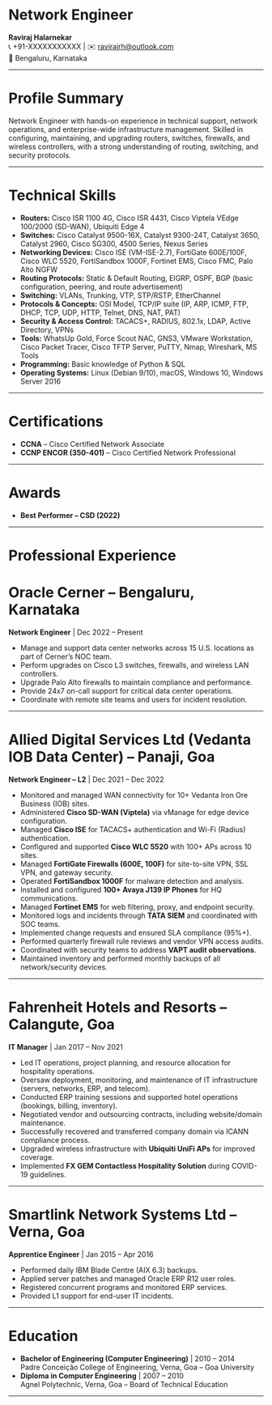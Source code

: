 # Network Engineer

**Raviraj Halarnekar**  
📞 +91-XXXXXXXXXXX | ✉️ ravirajrh@outlook.com  
📍 Bengaluru, Karnataka  

---

# Profile Summary
Network Engineer with hands-on experience in technical support, network operations, and enterprise-wide infrastructure management. Skilled in configuring, maintaining, and upgrading routers, switches, firewalls, and wireless controllers, with a strong understanding of routing, switching, and security protocols.

---

# Technical Skills
- **Routers:** Cisco ISR 1100 4G, Cisco ISR 4431, Cisco Viptela VEdge 100/2000 (SD-WAN), Ubiquiti Edge 4  
- **Switches:** Cisco Catalyst 9500-16X, Catalyst 9300-24T, Catalyst 3650, Catalyst 2960, Cisco SG300, 4500 Series, Nexus Series  
- **Networking Devices:** Cisco ISE (VM-ISE-2.7), FortiGate 600E/100F, Cisco WLC 5520, FortiSandbox 1000F, Fortinet EMS, Cisco FMC, Palo Alto NGFW  
- **Routing Protocols:** Static & Default Routing, EIGRP, OSPF, BGP (basic configuration, peering, and route advertisement)  
- **Switching:** VLANs, Trunking, VTP, STP/RSTP, EtherChannel  
- **Protocols & Concepts:** OSI Model, TCP/IP suite (IP, ARP, ICMP, FTP, DHCP, TCP, UDP, HTTP, Telnet, DNS, NAT, PAT)  
- **Security & Access Control:** TACACS+, RADIUS, 802.1x, LDAP, Active Directory, VPNs  
- **Tools:** WhatsUp Gold, Force Scout NAC, GNS3, VMware Workstation, Cisco Packet Tracer, Cisco TFTP Server, PuTTY, Nmap, Wireshark, MS Tools  
- **Programming:** Basic knowledge of Python & SQL  
- **Operating Systems:** Linux (Debian 9/10), macOS, Windows 10, Windows Server 2016  

---

# Certifications
- **CCNA** – Cisco Certified Network Associate  
- **CCNP ENCOR (350-401)** – Cisco Certified Network Professional  

---

# Awards
- **Best Performer – CSD (2022)**  

---

# Professional Experience  

# Oracle Cerner – Bengaluru, Karnataka  
**Network Engineer** | Dec 2022 – Present  
- Manage and support data center networks across 15 U.S. locations as part of Cerner’s NOC team.  
- Perform upgrades on Cisco L3 switches, firewalls, and wireless LAN controllers.  
- Upgrade Palo Alto firewalls to maintain compliance and performance.  
- Provide 24x7 on-call support for critical data center operations.  
- Coordinate with remote site teams and users for incident resolution.  

---

# Allied Digital Services Ltd (Vedanta IOB Data Center) – Panaji, Goa  
**Network Engineer – L2** | Dec 2021 – Dec 2022  
- Monitored and managed WAN connectivity for 10+ Vedanta Iron Ore Business (IOB) sites.  
- Administered **Cisco SD-WAN (Viptela)** via vManage for edge device configuration.  
- Managed **Cisco ISE** for TACACS+ authentication and Wi-Fi (Radius) authentication.  
- Configured and supported **Cisco WLC 5520** with 100+ APs across 10 sites.  
- Managed **FortiGate Firewalls (600E, 100F)** for site-to-site VPN, SSL VPN, and gateway security.  
- Operated **FortiSandbox 1000F** for malware detection and analysis.  
- Installed and configured **100+ Avaya J139 IP Phones** for HQ communications.  
- Managed **Fortinet EMS** for web filtering, proxy, and endpoint security.  
- Monitored logs and incidents through **TATA SIEM** and coordinated with SOC teams.  
- Implemented change requests and ensured SLA compliance (95%+).  
- Performed quarterly firewall rule reviews and vendor VPN access audits.  
- Coordinated with security teams to address **VAPT audit observations**.  
- Maintained inventory and performed monthly backups of all network/security devices.  

---

# Fahrenheit Hotels and Resorts – Calangute, Goa  
**IT Manager** | Jan 2017 – Nov 2021  
- Led IT operations, project planning, and resource allocation for hospitality operations.  
- Oversaw deployment, monitoring, and maintenance of IT infrastructure (servers, networks, ERP, and telecom).  
- Conducted ERP training sessions and supported hotel operations (bookings, billing, inventory).  
- Negotiated vendor and outsourcing contracts, including website/domain maintenance.  
- Successfully recovered and transferred company domain via ICANN compliance process.  
- Upgraded wireless infrastructure with **Ubiquiti UniFi APs** for improved coverage.  
- Implemented **FX GEM Contactless Hospitality Solution** during COVID-19 guidelines.  

---

# Smartlink Network Systems Ltd – Verna, Goa  
**Apprentice Engineer** | Jan 2015 – Apr 2016  
- Performed daily IBM Blade Centre (AIX 6.3) backups.  
- Applied server patches and managed Oracle ERP R12 user roles.  
- Registered concurrent programs and monitored ERP services.  
- Provided L1 support for end-user IT incidents.  

---

# Education  
- **Bachelor of Engineering (Computer Engineering)** | 2010 – 2014  
  Padre Conceição College of Engineering, Verna, Goa – Goa University  
- **Diploma in Computer Engineering** | 2007 – 2010  
  Agnel Polytechnic, Verna, Goa – Board of Technical Education  

---
